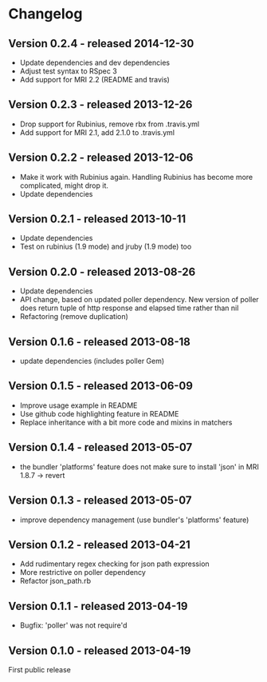 Changelog
=========

Version 0.2.4 - released 2014-12-30
-------------

* Update dependencies and dev dependencies
* Adjust test syntax to RSpec 3
* Add support for MRI 2.2 (README and travis)

Version 0.2.3 - released 2013-12-26
-------------

* Drop support for Rubinius, remove rbx from .travis.yml
* Add support for MRI 2.1, add 2.1.0 to .travis.yml

Version 0.2.2 - released 2013-12-06
-------------

* Make it work with Rubinius again. Handling Rubinius has become more complicated, might drop it.
* Update dependencies

Version 0.2.1 - released 2013-10-11
-------------

* Update dependencies
* Test on rubinius (1.9 mode) and jruby (1.9 mode) too

Version 0.2.0 - released 2013-08-26
-------------

* Update dependencies
* API change, based on updated poller dependency. New version of poller does return tuple of http response and elapsed time rather than nil
* Refactoring (remove duplication)

Version 0.1.6 - released 2013-08-18
-------------

* update dependencies (includes poller Gem)

Version 0.1.5 - released 2013-06-09
-------------

* Improve usage example in README
* Use github code highlighting feature in README
* Replace inheritance with a bit more code and mixins in matchers

Version 0.1.4 - released 2013-05-07
-------------

* the bundler 'platforms' feature does not make sure to install 'json' in MRI 1.8.7 -> revert

Version 0.1.3 - released 2013-05-07
-------------

* improve dependency management (use bundler's 'platforms' feature)

Version 0.1.2 - released 2013-04-21
-------------

* Add rudimentary regex checking for json path expression
* More restrictive on poller dependency
* Refactor json_path.rb

Version 0.1.1 - released 2013-04-19
-------------

* Bugfix: 'poller' was not require'd

Version 0.1.0 - released 2013-04-19
-------------

First public release